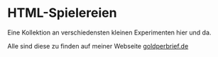 # HTML-Spielereien
Eine Kollektion an verschiedensten kleinen Experimenten hier und da.


Alle sind diese zu finden auf meiner Webseite [goldperbrief.de](https://www.goldperbrief.de)
